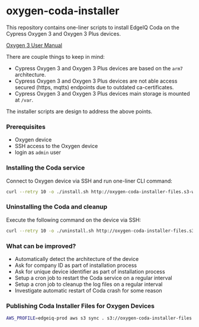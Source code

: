 # oxygen-coda-installer

This repository contains one-liner scripts to install EdgeIQ Coda on the Cypress Oxygen 3 and Oxygen 3 Plus devices. 

[Oxygen 3 User Manual](./docs/Oxygen-3-Manual-v1.9.pdf)

There are couple things to keep in mind:

* Cypress Oxygen 3 and Oxygen 3 Plus devices are based on the `arm7` architecture.
* Cypress Oxygen 3 and Oxygen 3 Plus devices are not able access secured (https, mqtts) endpoints due to outdated ca-certificates.
* Cypress Oxygen 3 and Oxygen 3 Plus devices main storage is mounted at `/var`.

The installer scripts are design to address the above points.

### Prerequisites

* Oxygen device
* SSH access to the Oxygen device
* login as `admin` user

### Installing the Coda service

Connect to Oxygen device via SSH and run one-liner CLI command:

```bash
curl --retry 10 -o ./install.sh http://oxygen-coda-installer-files.s3-website-us-east-1.amazonaws.com/install.sh && chmod +x ./install.sh && sh ./install.sh
```

### Uninstalling the Coda and cleanup

Execute the following command on the device via SSH:

```bash
curl --retry 10 -o ./uninstall.sh http://oxygen-coda-installer-files.s3-website-us-east-1.amazonaws.com/uninstall.sh && chmod +x ./uninstall.sh && sh ./uninstall.sh

```

### What can be improved?

* Automatically detect the architecture of the device
* Ask for company ID as part of installation process
* Ask for unique device identifier as part of installation process
* Setup a cron job to restart the Coda service on a regular interval
* Setup a cron job to cleanup the log files on a regular interval
* Investigate automatic restart of Coda crash for some reason

### Publishing Coda Installer Files for Oxygen Devices

```bash
AWS_PROFILE=edgeiq-prod aws s3 sync . s3://oxygen-coda-installer-files --exclude ".*"
```